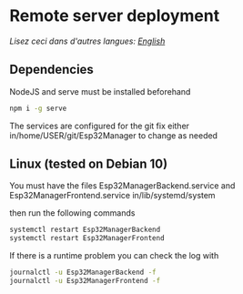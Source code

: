 # Remote server deployment

*Lisez ceci dans d'autres langues: [English](README.md)*

## Dependencies

NodeJS and serve must be installed beforehand

```bash
npm i -g serve
```

The services are configured for the git fix either in/home/USER/git/Esp32Manager to change as needed

## Linux (tested on Debian 10)

You must have the files Esp32ManagerBackend.service and Esp32ManagerFrontend.service in/lib/systemd/system

then run the following commands

```bash
systemctl restart Esp32ManagerBackend
systemctl restart Esp32ManagerFrontend
```

If there is a runtime problem you can check the log with

```bash
journalctl -u Esp32ManagerBackend -f
journalctl -u Esp32ManagerFrontend -f
```

